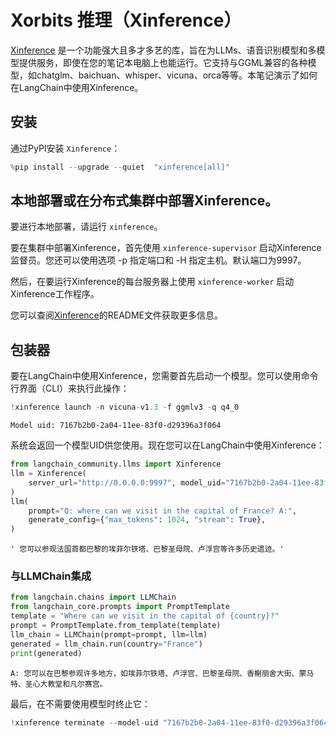 # Xorbits 推理（Xinference）

[Xinference](https://github.com/xorbitsai/inference) 是一个功能强大且多才多艺的库，旨在为LLMs、语音识别模型和多模型提供服务，即使在您的笔记本电脑上也能运行。它支持与GGML兼容的各种模型，如chatglm、baichuan、whisper、vicuna、orca等等。本笔记演示了如何在LangChain中使用Xinference。

## 安装

通过PyPI安装 `Xinference`：

```python
%pip install --upgrade --quiet  "xinference[all]"
```

## 本地部署或在分布式集群中部署Xinference。

要进行本地部署，请运行 `xinference`。

要在集群中部署Xinference，首先使用 `xinference-supervisor` 启动Xinference监督员。您还可以使用选项 -p 指定端口和 -H 指定主机。默认端口为9997。

然后，在要运行Xinference的每台服务器上使用 `xinference-worker` 启动Xinference工作程序。

您可以查阅[Xinference](https://github.com/xorbitsai/inference)的README文件获取更多信息。

## 包装器

要在LangChain中使用Xinference，您需要首先启动一个模型。您可以使用命令行界面（CLI）来执行此操作：

```python
!xinference launch -n vicuna-v1.3 -f ggmlv3 -q q4_0
```

```output
Model uid: 7167b2b0-2a04-11ee-83f0-d29396a3f064
```

系统会返回一个模型UID供您使用。现在您可以在LangChain中使用Xinference：

```python
from langchain_community.llms import Xinference
llm = Xinference(
    server_url="http://0.0.0.0:9997", model_uid="7167b2b0-2a04-11ee-83f0-d29396a3f064"
)
llm(
    prompt="Q: where can we visit in the capital of France? A:",
    generate_config={"max_tokens": 1024, "stream": True},
)
```

```output
' 您可以参观法国首都巴黎的埃菲尔铁塔、巴黎圣母院、卢浮宫等许多历史遗迹。'
```

### 与LLMChain集成

```python
from langchain.chains import LLMChain
from langchain_core.prompts import PromptTemplate
template = "Where can we visit in the capital of {country}?"
prompt = PromptTemplate.from_template(template)
llm_chain = LLMChain(prompt=prompt, llm=llm)
generated = llm_chain.run(country="France")
print(generated)
```

```output
A: 您可以在巴黎参观许多地方，如埃菲尔铁塔、卢浮宫、巴黎圣母院、香榭丽舍大街、蒙马特、圣心大教堂和凡尔赛宫。
```

最后，在不需要使用模型时终止它：

```python
!xinference terminate --model-uid "7167b2b0-2a04-11ee-83f0-d29396a3f064"
```
